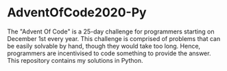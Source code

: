 # AdventOfCode2020-Py

The "Advent Of Code" is a 25-day challenge for programmers starting on December 1st every year. This challenge is comprised of problems that can be easily solvable by hand, though they would take too long. Hence, programmers are incentivised to code something to provide the answer. This repository contains my solutions in Python.
